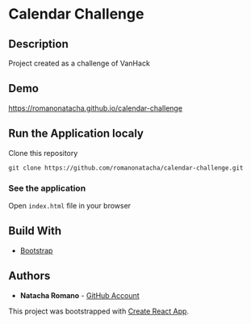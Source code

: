 Calendar Challenge
===============================

## Description

Project created as a challenge of VanHack

## Demo

https://romanonatacha.github.io/calendar-challenge

## Run the Application localy

Clone this repository

```
git clone https://github.com/romanonatacha/calendar-challenge.git
```

### See the application

Open `index.html` file in your browser


## Build With

* [Bootstrap](https://getbootstrap.com/)

 ## Authors

* **Natacha Romano** - [GitHub Account](https://github.com/romanonatacha)





This project was bootstrapped with [Create React App](https://github.com/facebook/create-react-app).

